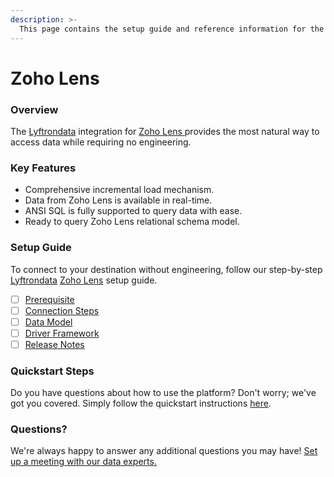 ```yaml
---
description: >-
  This page contains the setup guide and reference information for the Zoho Lens source connector.
---
```


# Zoho Lens

### Overview

The [Lyftrondata](https://www.lyftrondata.com/) integration for [Zoho Lens](https://www.lyftrondata.com/integration/zoho-lens/)[ ](https://www.lyftrondata.com/integration/zoho-lens/)provides the most natural way to access data while requiring no engineering.

### Key Features

* Comprehensive incremental load mechanism.
* Data from Zoho Lens is available in real-time.&#x20;
* ANSI SQL is fully supported to query data with ease.
* Ready to query Zoho Lens relational schema model.

### Setup Guide

To connect to your destination without engineering, follow our step-by-step [Lyftrondata](https://www.lyftrondata.com/)  [Zoho Lens](https://www.lyftrondata.com/integration/zoho-lens/) setup guide.

* [ ] [Prerequisite](../../business-analytics/zoho-lens/prerequisite.md)
* [ ] [Connection Steps](../../business-analytics/zoho-lens/connection-steps.md)
* [ ] [Data Model](../../business-analytics/zoho-lens/data-model/)
* [ ] [Driver Framework](../../business-analytics/zoho-lens/driver-framework/)
* [ ] [Release Notes](../../business-analytics/zoho-lens/release-notes.md)

### Quickstart Steps

Do you have questions about how to use the platform? Don't worry; we've got you covered. Simply follow the quickstart instructions [here](../../../quickstart-steps.md).

### Questions? <a href="#questions" id="questions"></a>

We're always happy to answer any additional questions you may have! [Set up a meeting with our data experts.](https://www.lyftrondata.com/book-a-meeting/)

